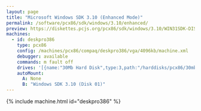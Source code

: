 ```yaml
---
layout: page
title: "Microsoft Windows SDK 3.10 (Enhanced Mode)"
permalink: /software/pcx86/sdk/windows/3.10/enhanced/
preview: https://diskettes.pcjs.org/pcx86/sdk/windows/3.10/WIN31SDK-DISK01.jpg
machines:
  - id: deskpro386
    type: pcx86
    config: /machines/pcx86/compaq/deskpro386/vga/4096kb/machine.xml
    debugger: available
    commands: m fault off
    drives: '[{name:"30Mb Hard Disk",type:3,path:"/harddisks/pcx86/30mb/MSDOS500-WIN310-VGA.json"}]'
    autoMount:
      A: None
      B: "Windows SDK 3.10 (Disk 01)"
---
```


{% include machine.html id="deskpro386" %}
